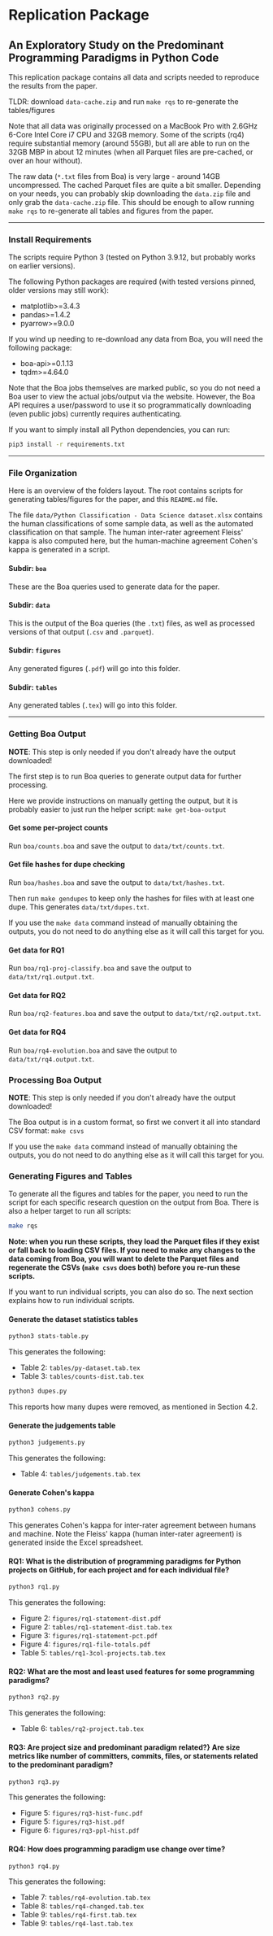 # Replication Package
## An Exploratory Study on the Predominant Programming Paradigms in Python Code

This replication package contains all data and scripts needed to reproduce the results from the paper.

TLDR: download `data-cache.zip` and run `make rqs` to re-generate the tables/figures

Note that all data was originally processed on a MacBook Pro with 2.6GHz 6-Core Intel Core i7 CPU and 32GB memory.  Some of the scripts (rq4) require substantial memory (around 55GB), but all are able to run on the 32GB MBP in about 12 minutes (when all Parquet files are pre-cached, or over an hour without).

The raw data (`*.txt` files from Boa) is very large - around 14GB uncompressed.  The cached Parquet files are quite a bit smaller.  Depending on your needs, you can probably skip downloading the `data.zip` file and only grab the `data-cache.zip` file.  This should be enough to allow running `make rqs` to re-generate all tables and figures from the paper.

------------------------------------------------------

### Install Requirements

The scripts require Python 3 (tested on Python 3.9.12, but probably works on earlier versions).

The following Python packages are required (with tested versions pinned, older versions may still work):

- matplotlib>=3.4.3
- pandas>=1.4.2
- pyarrow>=9.0.0

If you wind up needing to re-download any data from Boa, you will need the following package:

- boa-api>=0.1.13
- tqdm>=4.64.0

Note that the Boa jobs themselves are marked public, so you do not need a Boa user to view the actual jobs/output via the website.  However, the Boa API requires a user/password to use it so programmatically downloading (even public jobs) currently requires authenticating.

If you want to simply install all Python dependencies, you can run:

```sh
pip3 install -r requirements.txt
```

------------------------------------------------------

### File Organization

Here is an overview of the folders layout.  The root contains scripts for generating tables/figures for the paper, and this `README.md` file.

The file `data/Python Classification - Data Science dataset.xlsx` contains the human classifications of some sample data, as well as the automated classification on that sample. The human inter-rater agreement Fleiss' kappa is also computed here, but the human-machine agreement Cohen's kappa is generated in a script.

#### Subdir: `boa`
These are the Boa queries used to generate data for the paper.

#### Subdir: `data`
This is the output of the Boa queries (the `.txt`) files, as well as processed versions of that output (`.csv` and `.parquet`).

#### Subdir: `figures`
Any generated figures (`.pdf`) will go into this folder.

#### Subdir: `tables`
Any generated tables (`.tex`) will go into this folder.

------------------------------------------------------

### Getting Boa Output

**NOTE**: This step is only needed if you don't already have the output downloaded!

The first step is to run Boa queries to generate output data for further processing.

Here we provide instructions on manually getting the output, but it is probably easier to just run the helper script: `make get-boa-output`

#### Get some per-project counts
Run `boa/counts.boa` and save the output to `data/txt/counts.txt`.

#### Get file hashes for dupe checking
Run `boa/hashes.boa` and save the output to `data/txt/hashes.txt`.

Then run `make gendupes` to keep only the hashes for files with at least one dupe.  This generates `data/txt/dupes.txt`.

If you use the `make data` command instead of manually obtaining the outputs, you do not need to do anything else as it will call this target for you.

#### Get data for RQ1
Run `boa/rq1-proj-classify.boa` and save the output to `data/txt/rq1.output.txt`.

#### Get data for RQ2
Run `boa/rq2-features.boa` and save the output to `data/txt/rq2.output.txt`.

#### Get data for RQ4
Run `boa/rq4-evolution.boa` and save the output to `data/txt/rq4.output.txt`.

### Processing Boa Output

**NOTE**: This step is only needed if you don't already have the output downloaded!

The Boa output is in a custom format, so first we convert it all into standard CSV format: `make csvs`

If you use the `make data` command instead of manually obtaining the outputs, you do not need to do anything else as it will call this target for you.

### Generating Figures and Tables

To generate all the figures and tables for the paper, you need to run the script for each specific research question on the output from Boa.  There is also a helper target to run all scripts:

```sh
make rqs
```

**Note: when you run these scripts, they load the Parquet files if they exist or fall back to loading CSV files. If you need to make any changes to the data coming from Boa, you will want to delete the Parquet files and regenerate the CSVs (`make csvs` does both) before you re-run these scripts.**

If you want to run individual scripts, you can also do so.  The next section explains how to run individual scripts.

#### Generate the dataset statistics tables

```sh
python3 stats-table.py
```

This generates the following:

- Table 2: `tables/py-dataset.tab.tex`
- Table 3: `tables/counts-dist.tab.tex`

```sh
python3 dupes.py
```

This reports how many dupes were removed, as mentioned in Section 4.2.

#### Generate the judgements table

```sh
python3 judgements.py
```

This generates the following:

- Table 4: `tables/judgements.tab.tex`

#### Generate Cohen's kappa

```sh
python3 cohens.py
```

This generates Cohen's kappa for inter-rater agreement between humans and machine.  Note the Fleiss' kappa (human inter-rater agreement) is generated inside the Excel spreadsheet.

#### RQ1: What is the distribution of programming paradigms for Python projects on GitHub, for each project and for each individual file?

```sh
python3 rq1.py
```

This generates the following:

- Figure 2: `figures/rq1-statement-dist.pdf`
- Figure 2: `tables/rq1-statement-dist.tab.tex`
- Figure 3: `figures/rq1-statement-pct.pdf`
- Figure 4: `figures/rq1-file-totals.pdf`
- Table 5: `tables/rq1-3col-projects.tab.tex`

#### RQ2: What are the most and least used features for some programming paradigms?

```sh
python3 rq2.py
```

This generates the following:

- Table 6: `tables/rq2-project.tab.tex`

#### RQ3: Are project size and predominant paradigm related?} Are size metrics like number of committers, commits, files, or statements related to the predominant paradigm?

```sh
python3 rq3.py
```

This generates the following:

- Figure 5: `figures/rq3-hist-func.pdf`
- Figure 5: `figures/rq3-hist.pdf`
- Figure 6: `figures/rq3-ppl-hist.pdf`

#### RQ4: How does programming paradigm use change over time?

```sh
python3 rq4.py
```

This generates the following:

- Table 7: `tables/rq4-evolution.tab.tex`
- Table 8: `tables/rq4-changed.tab.tex`
- Table 9: `tables/rq4-first.tab.tex`
- Table 9: `tables/rq4-last.tab.tex`
